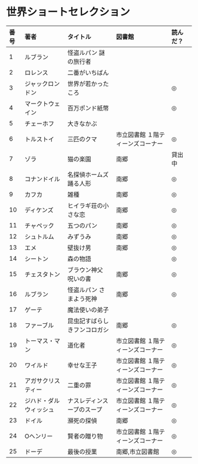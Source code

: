 # 世界ショートセレクション


|番号|著者|タイトル|図書館|読んだ？|
|:----|:---|:---|:---|:---|
| 1|	ルブラン           | 怪盗ルパン 謎の旅行者 | |
| 2|	ロレンス	       | 二番がいちばん        | |
| 3|	ジャックロンドン   | 世界が若かったころ    | | ◎ |
| 4|	マークトウェイン   | 百万ポンド紙幣        | | ◎ |
| 5|	チェーホフ         | 大きなかぶ ||
| 6|	トルストイ         | 三匹のクマ |	市立図書館	１階ティーンズコーナー |◎|
| 7|	ゾラ               | 猫の楽園	 | 南郷 | 貸出中 |
| 8|	コナンドイル       | 名探偵ホームズ 踊る人形 |	南郷 |◎|
| 9| カフカ                | 雑種                    |南郷|◎|
|10| ディケンズ	           | ヒイラギ荘の小さな恋 |	南郷 | ◎ |
|11| チャペック	           | 五つのパン	| 南郷 | ◎ |
|12| シュトルム	           | みずうみ	| 南郷 |◎|
|13| エメ	               | 壁抜け男	|南郷	|◎|
|14| シートン              | 森の物語   |       |◎|
|15| チェスタトン          | ブラウン神父 呪いの書	|南郷|◎|
|16| ルブラン	           | 怪盗ルパン さまよう死神	|南郷|◎|
|17| ゲーテ                | 魔法使いの弟子             |||
|18| ファーブル	           | 昆虫記すばらしきフンコロガシ|	南郷 |◎|
|19| トーマス・マン        | 道化者	       |市立図書館	１階ティーンズコーナー|◎|
|20| ワイルド	           | 幸せな王子    |市立図書館	１階ティーンズコーナー|◎|
|21| アガサクリスティー	   | 二重の罪	   |市立図書館	１階ティーンズコーナー|◎|
|22| ジハド・ダルウィッシュ| ナスレディンスープのスープ|	市立図書館	１階ティーンズコーナー|◎|
|23| ドイル                | 瀕死の探偵     |南郷|◎|
|24| Oヘンリー	           | 賢者の贈り物	|市立図書館	１階ティーンズコーナー|◎|
|25| ドーデ	               | 最後の授業     |南郷,市立図書館|◎|
